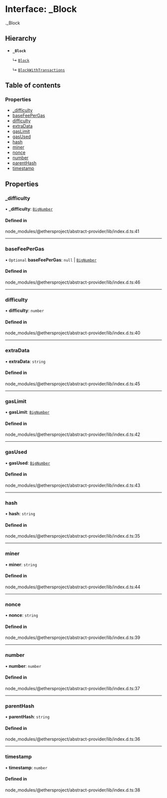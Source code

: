 # Interface: \_Block

[<internal>](../wiki/%3Cinternal%3E)._Block

## Hierarchy

- **`_Block`**

  ↳ [`Block`](../wiki/%3Cinternal%3E.Block)

  ↳ [`BlockWithTransactions`](../wiki/%3Cinternal%3E.BlockWithTransactions)

## Table of contents

### Properties

- [\_difficulty](../wiki/%3Cinternal%3E._Block#_difficulty)
- [baseFeePerGas](../wiki/%3Cinternal%3E._Block#basefeepergas)
- [difficulty](../wiki/%3Cinternal%3E._Block#difficulty)
- [extraData](../wiki/%3Cinternal%3E._Block#extradata)
- [gasLimit](../wiki/%3Cinternal%3E._Block#gaslimit)
- [gasUsed](../wiki/%3Cinternal%3E._Block#gasused)
- [hash](../wiki/%3Cinternal%3E._Block#hash)
- [miner](../wiki/%3Cinternal%3E._Block#miner)
- [nonce](../wiki/%3Cinternal%3E._Block#nonce)
- [number](../wiki/%3Cinternal%3E._Block#number)
- [parentHash](../wiki/%3Cinternal%3E._Block#parenthash)
- [timestamp](../wiki/%3Cinternal%3E._Block#timestamp)

## Properties

### \_difficulty

• **\_difficulty**: [`BigNumber`](../wiki/%3Cinternal%3E.BigNumber)

#### Defined in

node_modules/@ethersproject/abstract-provider/lib/index.d.ts:41

___

### baseFeePerGas

• `Optional` **baseFeePerGas**: ``null`` \| [`BigNumber`](../wiki/%3Cinternal%3E.BigNumber)

#### Defined in

node_modules/@ethersproject/abstract-provider/lib/index.d.ts:46

___

### difficulty

• **difficulty**: `number`

#### Defined in

node_modules/@ethersproject/abstract-provider/lib/index.d.ts:40

___

### extraData

• **extraData**: `string`

#### Defined in

node_modules/@ethersproject/abstract-provider/lib/index.d.ts:45

___

### gasLimit

• **gasLimit**: [`BigNumber`](../wiki/%3Cinternal%3E.BigNumber)

#### Defined in

node_modules/@ethersproject/abstract-provider/lib/index.d.ts:42

___

### gasUsed

• **gasUsed**: [`BigNumber`](../wiki/%3Cinternal%3E.BigNumber)

#### Defined in

node_modules/@ethersproject/abstract-provider/lib/index.d.ts:43

___

### hash

• **hash**: `string`

#### Defined in

node_modules/@ethersproject/abstract-provider/lib/index.d.ts:35

___

### miner

• **miner**: `string`

#### Defined in

node_modules/@ethersproject/abstract-provider/lib/index.d.ts:44

___

### nonce

• **nonce**: `string`

#### Defined in

node_modules/@ethersproject/abstract-provider/lib/index.d.ts:39

___

### number

• **number**: `number`

#### Defined in

node_modules/@ethersproject/abstract-provider/lib/index.d.ts:37

___

### parentHash

• **parentHash**: `string`

#### Defined in

node_modules/@ethersproject/abstract-provider/lib/index.d.ts:36

___

### timestamp

• **timestamp**: `number`

#### Defined in

node_modules/@ethersproject/abstract-provider/lib/index.d.ts:38
